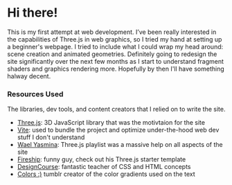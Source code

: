 # Hi there!

This is my first attempt at web development. I’ve been really interested in the capabilities of Three.js in web graphics, so I tried my hand at setting up a beginner's webpage. I tried to include what I could wrap my head around: scene creation and animated geometries. Definitely going to redesign the site significantly over the next few months as I start to understand fragment shaders and graphics rendering more. Hopefully by then I'll have something halway decent.

### Resources Used

The libraries, dev tools, and content creators that I relied on to write the site. 

* [Three.js](https://github.com/mrdoob/three.js/): 3D JavaScript library that was the motivtaion for the site 
* [Vite](https://vitejs.dev/): used to bundle the project and optimize under-the-hood web dev stuff I don't understand
* [Wael Yasmina](https://www.youtube.com/@WaelYasmina): Three.js playlist was a massive help on all aspects of the site
* [Fireship](https://www.youtube.com/@Fireship): funny guy, check out his Three.js starter template 
* [DesignCourse](https://www.youtube.com/@DesignCourse): fantastic teacher of CSS and HTML concepts
* [Colors :)](https://colormush.tumblr.com/) tumblr creator of the color gradients used on the text